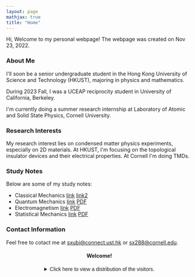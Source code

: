 ```yaml
---
layout: page
mathjax: true
title: "Home"
---
```


Hi, Welcome to my personal webpage! The webpage was created on Nov 23, 2022.

### About Me
I'll soon be a senior undergraduate student in the Hong Kong University of Science and Technology (HKUST), majoring in physics and mathematics.

During 2023 Fall, I was a UCEAP reciprocity student in University of California, Berkeley.

I'm currently doing a summer research internship at Laboratory of Atomic and Solid State Physics, Cornell University.

### Research Interests
My research interest lies on condensed matter physics experiments, especially on 2D materials. At HKUST, I'm focusing on the topological insulator devices and their electrical properties. At Cornell I'm doing TMDs.

### Study Notes
Below are some of my study notes:
* Classical Mechanics [link](https://sxubi.github.io/CM-Midterm-Notes/)  [link2](https://sxubi.github.io/CM-final/)
* Quantum Mechanics [link](https://sxubi.github.io/QM/) [PDF](https://sxubi.github.io/photos/Quantum_Mechanics_Notes.pdf)
* Electromagnetism [link](https://sxubi.github.io/EM1/)  [PDF](https://sxubi.github.io/photos/PHYSICS110.pdf)
* Statistical Mechanics [link](https://sxubi.github.io/SM/)  [PDF](https://sxubi.github.io/photos/PHYSICS112.pdf)

### Contact Information
Feel free to cotact me at <sxubi@connect.ust.hk> or <sx288@cornell.edu>.

#### <center>Welcome!</center>
<center><details><summary><font face = Helvetica>Click here to view a distribution of the visitors.</font></summary>
<script type='text/javascript' id='clustrmaps' src='//cdn.clustrmaps.com/map_v2.js?cl=d4d4d4&w=301&t=m&d=-wIi8lRWum9T5wlMdFcNQgLl1ISyBlWlxtmNUJHtlZY&co=ffffff&cmo=0f4d92&cmn=0f4d92&ct=000000'></script>   
</details></center>

